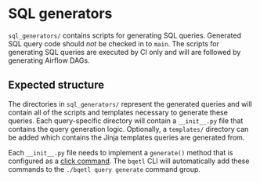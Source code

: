 # SQL generators

`sql_generators/` contains scripts for generating SQL queries. Generated SQL query code should *not* be checked in to `main`. The scripts for generating SQL queries are executed by CI only and will are followed by generating Airflow DAGs.

## Expected structure

The directories in `sql_generators/` represent the generated queries and will contain all of the scripts and templates necessary to generate these queries. Each query-specific directory will contain a `__init__.py` file that contains the query generation logic. Optionally, a `templates/` directory can be added which contains the Jinja templates queries are generated from.

Each `__init__.py` file needs to implement a `generate()` method that is configured as a [click command](https://click.palletsprojects.com/en/8.0.x/). The `bqetl` CLI will automatically add these commands to the `./bqetl query generate` command group.


